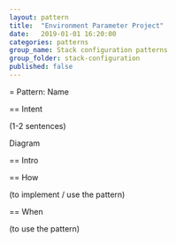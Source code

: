 ```yaml
---
layout: pattern
title:  "Environment Parameter Project"
date:   2019-01-01 16:20:00
categories: patterns
group_name: Stack configuration patterns
group_folder: stack-configuration
published: false
---
```


= Pattern: Name

== Intent

(1-2 sentences)

Diagram

== Intro

== How

(to implement / use the pattern)

== When

(to use the pattern)

